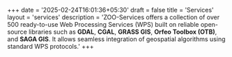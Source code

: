 +++
date = '2025-02-24T16:01:36+05:30'
draft = false
title = 'Services'
layout = 'services'
description = 'ZOO-Services offers a collection of over 500 ready-to-use Web Processing Services (WPS) built on reliable open-source libraries such as **GDAL**, **CGAL**, **GRASS GIS**, **Orfeo Toolbox (OTB)**, and **SAGA GIS**. It allows seamless integration of geospatial algorithms using standard WPS protocols.'
+++
